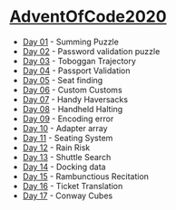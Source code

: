 # [AdventOfCode2020](https://adventofcode.com/2020)

* [Day 01](https://adventofcode.com/2020/day/1) - Summing Puzzle
* [Day 02](https://adventofcode.com/2020/day/2) - Password validation puzzle
* [Day 03](https://adventofcode.com/2020/day/3) - Toboggan Trajectory
* [Day 04](https://adventofcode.com/2020/day/4) - Passport Validation
* [Day 05](https://adventofcode.com/2020/day/5) - Seat finding
* [Day 06](https://adventofcode.com/2020/day/6) - Custom Customs
* [Day 07](https://adventofcode.com/2020/day/7) - Handy Haversacks
* [Day 08](https://adventofcode.com/2020/day/8) - Handheld Halting
* [Day 09](https://adventofcode.com/2020/day/9) - Encoding error
* [Day 10](https://adventofcode.com/2020/day/10) - Adapter array
* [Day 11](https://adventofcode.com/2020/day/11) - Seating System
* [Day 12](https://adventofcode.com/2020/day/12) - Rain Risk
* [Day 13](https://adventofcode.com/2020/day/13) - Shuttle Search
* [Day 14](https://adventofcode.com/2020/day/14) - Docking data
* [Day 15](https://adventofcode.com/2020/day/15) - Rambunctious Recitation
* [Day 16](https://adventofcode.com/2020/day/16) - Ticket Translation
* [Day 17](https://adventofcode.com/2020/day/17) - Conway Cubes